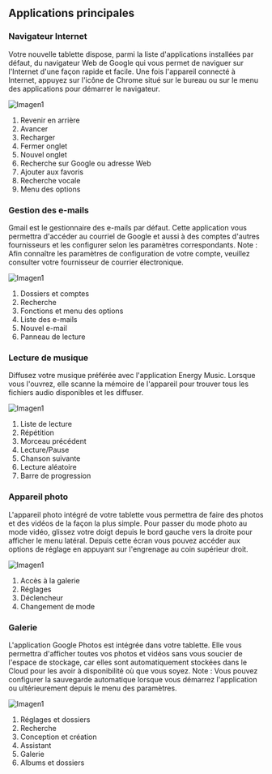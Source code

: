 ## Applications principales

### Navigateur Internet

Votre nouvelle tablette dispose, parmi la liste d'applications installées par défaut, du navigateur Web de Google qui vous permet de naviguer sur l'Internet d'une façon rapide et facile. Une fois l'appareil connecté à Internet, appuyez sur l'icône de Chrome situé sur le bureau ou sur le menu des applications pour démarrer le navigateur.

![Imagen1](http://static.energysistem.com/images/manuals/42547/587cf874e3b05.jpg)

1. Revenir en arrière
2. Avancer
3. Recharger
4. Fermer onglet
5. Nouvel onglet
6. Recherche sur Google ou adresse Web
7. Ajouter aux favoris
8. Recherche vocale
9. Menu des options

### Gestion des e-mails

Gmail est le gestionnaire des e-mails par défaut. Cette application vous permettra d'accéder au courriel de Google et aussi à des comptes d'autres fournisseurs et les configurer selon les paramètres correspondants. Note : Afin connaître les paramètres de configuration de votre compte, veuillez consulter votre fournisseur de courrier électronique.

![Imagen1](http://static.energysistem.com/images/manuals/42547/587cf88c8069c.jpg)

1. Dossiers et comptes
2. Recherche
3. Fonctions et menu des options
4. Liste des e-mails
5. Nouvel e-mail
6. Panneau de lecture

### Lecture de musique

Diffusez votre musique préférée avec l'application Energy Music. Lorsque vous l'ouvrez, elle scanne la mémoire de l'appareil pour trouver tous les fichiers audio disponibles et les diffuser.

![Imagen1](http://static.energysistem.com/images/manuals/42547/587cf8a621b11.jpg)

1. Liste de lecture
2. Répétition
3. Morceau précédent
4. Lecture/Pause
5. Chanson suivante
6. Lecture aléatoire
7. Barre de progression

### Appareil photo

L'appareil photo intégré de votre tablette vous permettra de faire des photos et des vidéos de la façon la plus simple. Pour passer du mode photo au mode vidéo, glissez votre doigt depuis le bord gauche vers la droite pour afficher le menu latéral. Depuis cette écran vous pouvez accéder aux options de réglage en appuyant sur l'engrenage au coin supérieur droit.

![Imagen1](http://static.energysistem.com/images/manuals/42547/587cf8d408863.jpg)

1. Accès à la galerie
2. Réglages
3. Déclencheur
4. Changement de mode

### Galerie

L'application Google Photos est intégrée dans votre tablette. Elle vous permettra d'afficher toutes vos photos et vidéos sans vous soucier de l'espace de stockage, car elles sont automatiquement stockées dans le Cloud pour les avoir à disponibilité où que vous soyez. Note : Vous pouvez configurer la sauvegarde automatique lorsque vous démarrez l'application ou ultérieurement depuis le menu des paramètres.

![Imagen1](http://static.energysistem.com/images/manuals/42547/587cf90572c13.jpg)

1. Réglages et dossiers
2. Recherche
3. Conception et création
4. Assistant
5. Galerie
6. Albums et dossiers
